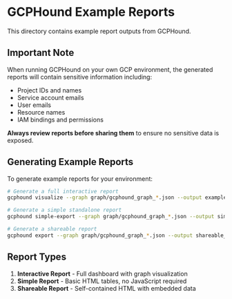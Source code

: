 # GCPHound Example Reports

This directory contains example report outputs from GCPHound.

## Important Note

When running GCPHound on your own GCP environment, the generated reports will contain sensitive information including:
- Project IDs and names
- Service account emails
- User emails
- Resource names
- IAM bindings and permissions

**Always review reports before sharing them** to ensure no sensitive data is exposed.

## Generating Example Reports

To generate example reports for your environment:

```bash
# Generate a full interactive report
gcphound visualize --graph graph/gcphound_graph_*.json --output example_report.html

# Generate a simple standalone report
gcphound simple-export --graph graph/gcphound_graph_*.json --output simple_report.html

# Generate a shareable report
gcphound export --graph graph/gcphound_graph_*.json --output shareable_report.html
```

## Report Types

1. **Interactive Report** - Full dashboard with graph visualization
2. **Simple Report** - Basic HTML tables, no JavaScript required
3. **Shareable Report** - Self-contained HTML with embedded data 